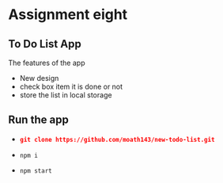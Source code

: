 # Assignment eight 
## To Do List App
The features of the app
* New design
* check box item it is done or not 
* store the list in local storage

## Run the app 
   * ```json
     git clone https://github.com/moath143/new-todo-list.git
   * ```  
     npm i
   * ```
     npm start
     ```


